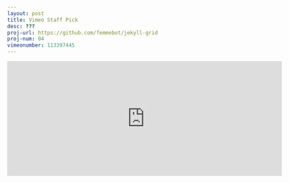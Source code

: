 ```yaml
---
layout: post
title: Vimeo Staff Pick
desc: ???
proj-url: https://github.com/femmebot/jekyll-grid
proj-num: 04
vimeonumber: 113397445
---
```


<iframe src="https://player.vimeo.com/video/113397445" width="640" height="268" frameborder="0" webkitallowfullscreen mozallowfullscreen allowfullscreen></iframe>
